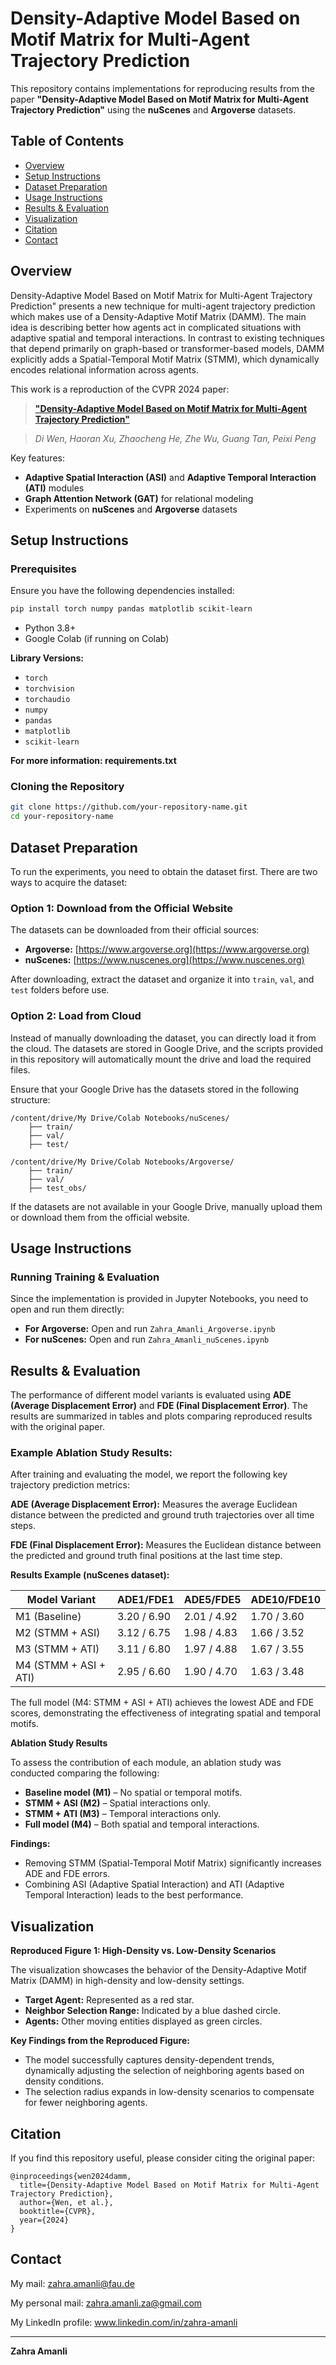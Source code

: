 


# Density-Adaptive Model Based on Motif Matrix for Multi-Agent Trajectory Prediction

This repository contains implementations for reproducing results from the paper **"Density-Adaptive Model Based on Motif Matrix for Multi-Agent Trajectory Prediction"** using the **nuScenes** and **Argoverse** datasets.


## Table of Contents

- [Overview](#overview)
- [Setup Instructions](#setup-instructions)
- [Dataset Preparation](#dataset-preparation)
- [Usage Instructions](#usage-instructions)
- [Results & Evaluation](#results--evaluation)
- [Visualization](#visualization)
- [Citation](#citation)
- [Contact](#contact)

## Overview

Density-Adaptive Model Based on Motif Matrix for Multi-Agent Trajectory Prediction" presents a new technique for multi-agent trajectory prediction which makes use of a Density-Adaptive Motif Matrix (DAMM). The main idea is describing better how agents act in complicated situations with adaptive spatial and temporal interactions. In contrast to existing techniques that depend primarily on graph-based or transformer-based models, DAMM explicitly adds a Spatial-Temporal Motif Matrix (STMM), which dynamically encodes relational information across agents.

This work is a reproduction of the CVPR 2024 paper:

> [**"Density-Adaptive Model Based on Motif Matrix for Multi-Agent Trajectory Prediction"**](https://openaccess.thecvf.com/content/CVPR2024/html/Wen_Density-Adaptive_Model_Based_on_Motif_Matrix_for_Multi-Agent_Trajectory_Prediction_CVPR_2024_paper.html)

> *Di Wen, Haoran Xu, Zhaocheng He, Zhe Wu, Guang Tan, Peixi Peng* 


Key features:

- **Adaptive Spatial Interaction (ASI)** and **Adaptive Temporal Interaction (ATI)** modules
- **Graph Attention Network (GAT)** for relational modeling
- Experiments on **nuScenes** and **Argoverse** datasets

## Setup Instructions

### Prerequisites

Ensure you have the following dependencies installed:

```bash
pip install torch numpy pandas matplotlib scikit-learn
```
- Python 3.8+
- Google Colab (if running on Colab)


**Library Versions:**

- `torch`
- `torchvision`
- `torchaudio`
- `numpy`
- `pandas`
- `matplotlib`
- `scikit-learn`

**For more information: requirements.txt**


### Cloning the Repository

```bash
git clone https://github.com/your-repository-name.git
cd your-repository-name
```

## Dataset Preparation

To run the experiments, you need to obtain the dataset first. There are two ways to acquire the dataset:

### Option 1: Download from the Official Website
The datasets can be downloaded from their official sources:
- **Argoverse:** [https://www.argoverse.org](https://www.argoverse.org) 
- **nuScenes:** [https://www.nuscenes.org](https://www.nuscenes.org)

After downloading, extract the dataset and organize it into `train`, `val`, and `test` folders before use.

### Option 2: Load from Cloud
Instead of manually downloading the dataset, you can directly load it from the cloud. The datasets are stored in Google Drive, and the scripts provided in this repository will automatically mount the drive and load the required files.

Ensure that your Google Drive has the datasets stored in the following structure:
```
/content/drive/My Drive/Colab Notebooks/nuScenes/
    ├── train/
    ├── val/
    ├── test/
```
```
/content/drive/My Drive/Colab Notebooks/Argoverse/
    ├── train/
    ├── val/
    ├── test_obs/
```
If the datasets are not available in your Google Drive, manually upload them or download them from the official website.



## Usage Instructions

### Running Training & Evaluation

Since the implementation is provided in Jupyter Notebooks, you need to open and run them directly:

- **For Argoverse:** Open and run `Zahra_Amanli_Argoverse.ipynb`
- **For nuScenes:** Open and run `Zahra_Amanli_nuScenes.ipynb`

## Results & Evaluation

The performance of different model variants is evaluated using **ADE (Average Displacement Error)** and **FDE (Final Displacement Error)**. The results are summarized in tables and plots comparing reproduced results with the original paper.

### Example Ablation Study Results:

After training and evaluating the model, we report the following key trajectory prediction metrics:

**ADE (Average Displacement Error):** Measures the average Euclidean distance between the predicted and ground truth trajectories over all time steps.

**FDE (Final Displacement Error):** Measures the Euclidean distance between the predicted and ground truth final positions at the last time step.

**Results Example (nuScenes dataset):**

| Model Variant   | ADE1/FDE1   | ADE5/FDE5   | ADE10/FDE10 |
| --------------- | ----------- | ----------- | ----------- |
| M1 (Baseline)   | 3.20 / 6.90 | 2.01 / 4.92 | 1.70 / 3.60 |
| M2 (STMM + ASI) | 3.12 / 6.75 | 1.98 / 4.83 | 1.66 / 3.52 |
| M3 (STMM + ATI) | 3.11 / 6.80 | 1.97 / 4.88 | 1.67 / 3.55 |
| M4 (STMM + ASI + ATI) | 2.95 / 6.60 | 1.90 / 4.70 | 1.63 / 3.48 |

The full model (M4: STMM + ASI + ATI) achieves the lowest ADE and FDE scores, demonstrating the effectiveness of integrating spatial and temporal motifs.

**Ablation Study Results**

To assess the contribution of each module, an ablation study was conducted comparing the following:

- **Baseline model (M1)** – No spatial or temporal motifs.
- **STMM + ASI (M2)** – Spatial interactions only.
- **STMM + ATI (M3)** – Temporal interactions only.
- **Full model (M4)** – Both spatial and temporal interactions.

**Findings:**

- Removing STMM (Spatial-Temporal Motif Matrix) significantly increases ADE and FDE errors.
- Combining ASI (Adaptive Spatial Interaction) and ATI (Adaptive Temporal Interaction) leads to the best performance.

## Visualization

**Reproduced Figure 1: High-Density vs. Low-Density Scenarios**

The visualization showcases the behavior of the Density-Adaptive Motif Matrix (DAMM) in high-density and low-density settings.

- **Target Agent:** Represented as a red star.
- **Neighbor Selection Range:** Indicated by a blue dashed circle.
- **Agents:** Other moving entities displayed as green circles.

**Key Findings from the Reproduced Figure:**

- The model successfully captures density-dependent trends, dynamically adjusting the selection of neighboring agents based on density conditions.
- The selection radius expands in low-density scenarios to compensate for fewer neighboring agents.

## Citation

If you find this repository useful, please consider citing the original paper:

```
@inproceedings{wen2024damm,
  title={Density-Adaptive Model Based on Motif Matrix for Multi-Agent Trajectory Prediction},
  author={Wen, et al.},
  booktitle={CVPR},
  year={2024}
}
```


## Contact

My mail: zahra.amanli@fau.de

My personal mail: zahra.amanli.za@gmail.com

My LinkedIn profile: www.linkedin.com/in/zahra-amanli 



---

**Zahra Amanli**
